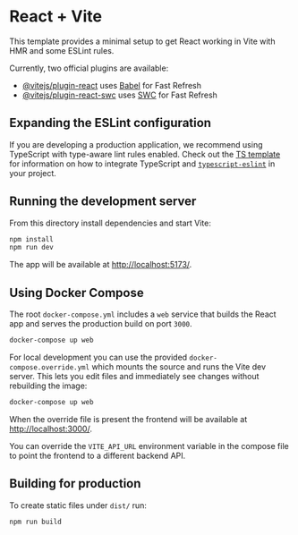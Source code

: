 # React + Vite

This template provides a minimal setup to get React working in Vite with HMR and some ESLint rules.

Currently, two official plugins are available:

- [@vitejs/plugin-react](https://github.com/vitejs/vite-plugin-react/blob/main/packages/plugin-react) uses [Babel](https://babeljs.io/) for Fast Refresh
- [@vitejs/plugin-react-swc](https://github.com/vitejs/vite-plugin-react/blob/main/packages/plugin-react-swc) uses [SWC](https://swc.rs/) for Fast Refresh

## Expanding the ESLint configuration

If you are developing a production application, we recommend using TypeScript with type-aware lint rules enabled. Check out the [TS template](https://github.com/vitejs/vite/tree/main/packages/create-vite/template-react-ts) for information on how to integrate TypeScript and [`typescript-eslint`](https://typescript-eslint.io) in your project.

## Running the development server

From this directory install dependencies and start Vite:

```bash
npm install
npm run dev
```

The app will be available at <http://localhost:5173/>.

## Using Docker Compose

The root `docker-compose.yml` includes a `web` service that builds the React app
and serves the production build on port `3000`.

```bash
docker-compose up web
```

For local development you can use the provided `docker-compose.override.yml`
which mounts the source and runs the Vite dev server. This lets you edit files
and immediately see changes without rebuilding the image:

```bash
docker-compose up web
```

When the override file is present the frontend will be available at
<http://localhost:3000/>.

You can override the `VITE_API_URL` environment variable in the compose file to
point the frontend to a different backend API.

## Building for production

To create static files under `dist/` run:

```bash
npm run build
```